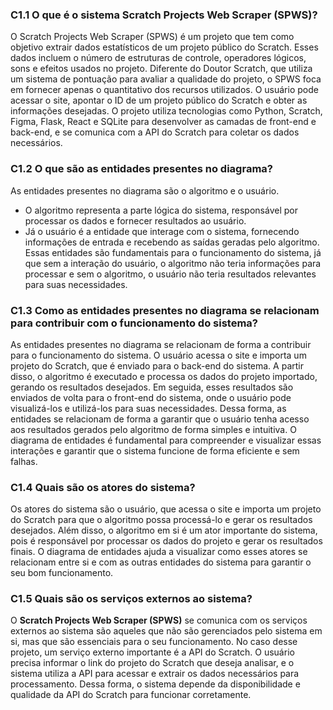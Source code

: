 ### C1.1 O que é o sistema Scratch Projects Web Scraper (SPWS)?

O Scratch Projects Web Scraper (SPWS) é um projeto que tem como objetivo extrair dados estatísticos de um projeto público do Scratch. Esses dados incluem o número de estruturas de controle, operadores lógicos, sons e efeitos usados no projeto. Diferente do Doutor Scratch, que utiliza um sistema de pontuação para avaliar a qualidade do projeto, o SPWS foca em fornecer apenas o quantitativo dos recursos utilizados. O usuário pode acessar o site, apontar o ID de um projeto público do Scratch e obter as informações desejadas. O projeto utiliza tecnologias como Python, Scratch, Figma, Flask, React e SQLite para desenvolver as camadas de front-end e back-end, e se comunica com a API do Scratch para coletar os dados necessários.

### C1.2 O que são as entidades presentes no diagrama?

As entidades presentes no diagrama são o algoritmo e o usuário. 
- O algoritmo representa a parte lógica do sistema, responsável por processar os dados e fornecer resultados ao usuário. 
- Já o usuário é a entidade que interage com o sistema, fornecendo informações de entrada e recebendo as saídas geradas pelo algoritmo. Essas entidades são fundamentais para o funcionamento do sistema, já que sem a interação do usuário, o algoritmo não teria informações para processar e sem o algoritmo, o usuário não teria resultados relevantes para suas necessidades.

### C1.3 Como as entidades presentes no diagrama se relacionam para contribuir com o funcionamento do sistema?

As entidades presentes no diagrama se relacionam de forma a contribuir para o funcionamento do sistema. O usuário acessa o site e importa um projeto do Scratch, que é enviado para o back-end do sistema. A partir disso, o algoritmo é executado e processa os dados do projeto importado, gerando os resultados desejados. Em seguida, esses resultados são enviados de volta para o front-end do sistema, onde o usuário pode visualizá-los e utilizá-los para suas necessidades. Dessa forma, as entidades se relacionam de forma a garantir que o usuário tenha acesso aos resultados gerados pelo algoritmo de forma simples e intuitiva. O diagrama de entidades é fundamental para compreender e visualizar essas interações e garantir que o sistema funcione de forma eficiente e sem falhas.

### C1.4 Quais são os atores do sistema?

Os atores do sistema são o usuário, que acessa o site e importa um projeto do Scratch para que o algoritmo possa processá-lo e gerar os resultados desejados. Além disso, o algoritmo em si é um ator importante do sistema, pois é responsável por processar os dados do projeto e gerar os resultados finais. O diagrama de entidades ajuda a visualizar como esses atores se relacionam entre si e com as outras entidades do sistema para garantir o seu bom funcionamento.

### C1.5 Quais são os serviços externos ao sistema?

O **Scratch Projects Web Scraper (SPWS)** se comunica com os serviços externos ao sistema são aqueles que não são gerenciados pelo sistema em si, mas que são essenciais para o seu funcionamento. No caso desse projeto, um serviço externo importante é a API do Scratch. O usuário precisa informar o link do projeto do Scratch que deseja analisar, e o sistema utiliza a API para acessar e extrair os dados necessários para processamento. Dessa forma, o sistema depende da disponibilidade e qualidade da API do Scratch para funcionar corretamente.